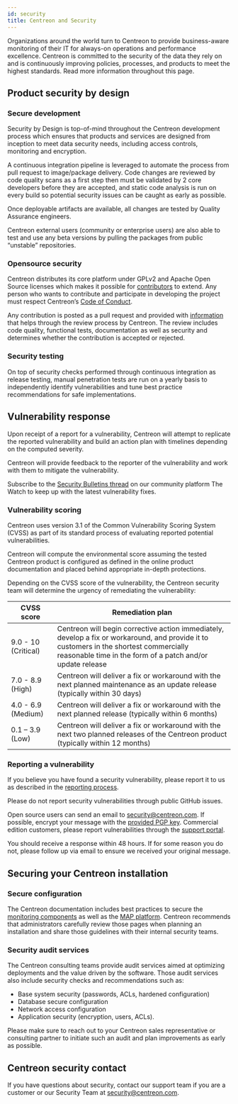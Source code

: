```yaml
---
id: security
title: Centreon and Security
---
```


Organizations around the world turn to Centreon to provide business-aware monitoring of their IT
for always-on operations and performance excellence. Centreon is committed to the security of the
data they rely on and is continuously improving policies, processes, and products to meet the highest
standards. Read more information throughout this page.

## Product security by design

### Secure development

Security by Design is top-of-mind throughout the Centreon development process which ensures that
products and services are designed from inception to meet data security needs, including access
controls, monitoring and encryption.

A continuous integration pipeline is leveraged to automate the process from pull request to
image/package delivery. Code changes are reviewed by code quality scans as a first step then must be
validated by 2 core developers before they are accepted, and static code analysis is run on every
build so potential security issues can be caught as early as possible.

Once deployable artifacts are available, all changes are tested by Quality Assurance engineers.

Centreon external users (community or enterprise users) are also able to test and use any beta
versions by pulling the packages from public “unstable” repositories.

### Opensource security

Centreon distributes its core platform under GPLv2 and Apache Open Source licenses which makes it
possible for [contributors](https://github.com/centreon/.github/blob/master/CONTRIBUTING.md) to extend.
Any person who wants to contribute and participate in
developing the project must respect Centreon’s [Code of Conduct](https://github.com/centreon/.github/blob/master/CODE_OF_CONDUCT.md).

Any contribution is posted as a pull request and provided with [information](https://github.com/centreon/.github/blob/master/PULL_REQUEST_TEMPLATE.md) that helps through the
review process by Centreon. The review includes code quality, functional tests, documentation as
well as security and determines whether the contribution is accepted or rejected.

### Security testing

On top of security checks performed through continuous integration as release testing, manual
penetration tests are run on a yearly basis to independently identify vulnerabilities and tune best
practice recommendations for safe implementations.

## Vulnerability response

Upon receipt of a report for a vulnerability, Centreon will attempt to replicate the reported
vulnerability and build an action plan with timelines depending on the computed severity.

Centreon will provide feedback to the reporter of the vulnerability and work with them to mitigate
the vulnerability.

Subscribe to the [Security Bulletins thread](https://thewatch.centreon.com/latest-security-bulletins-64) on our community platform The Watch to keep up with the latest vulnerability fixes.

### Vulnerability scoring

Centreon uses version 3.1 of the Common Vulnerability Scoring System (CVSS) as part of its standard
process of evaluating reported potential vulnerabilities.

Centreon will compute the environmental score assuming the tested Centreon product is configured
as defined in the online product documentation and placed behind appropriate in-depth protections.

Depending on the CVSS score of the vulnerability, the Centreon security team will determine the urgency
of remediating the vulnerability:

| CVSS score           | Remediation plan                                                                                                                                                                                      |
|----------------------|-------------------------------------------------------------------------------------------------------------------------------------------------------------------------------------------------------|
| 9.0 - 10 (Critical)  | Centreon will begin corrective action immediately, develop a fix or workaround, and provide it to customers in the shortest commercially reasonable time in the form of a patch and/or update release |
| 7.0 - 8.9 (High)     | Centreon will deliver a fix or workaround with the next planned maintenance as  an update release (typically within 30 days)                                                                          |
| 4.0 - 6.9 (Medium)   | Centreon will deliver a fix or workaround with the next planned release (typically  within 6 months)                                                                                                  |
| 0.1 – 3.9 (Low)      | Centreon will deliver a fix or workaround with the next two planned releases of  the Centreon product (typically within 12 months)                                                                    |

### Reporting a vulnerability

If you believe you have found a security vulnerability, please report it to us as described in the
[reporting process](https://github.com/centreon/centreon/security/policy#reporting-a-vulnerability).

Please do not report security vulnerabilities through public GitHub issues.

Open source users can send an email to [security@centreon.com](mailto:security@centreon.com). If possible, encrypt your message with the [provided PGP
key](https://github.com/centreon/centreon/security/policy#pgp-information). Commercial edition customers, please report vulnerabilities through the [support portal](https://support.centreon.com).

You should receive a response within 48 hours. If for some reason you do not, please follow up via
email to ensure we received your original message.

## Securing your Centreon installation

### Secure configuration

The Centreon documentation includes best practices to secure the [monitoring components](../administration/secure-platform.md) as well as
the [MAP platform](../graph-views/secure-your-map-platform.md). Centreon recommends that administrators carefully review those pages when
planning an installation and share those guidelines with their internal security teams.

### Security audit services

The Centreon consulting teams provide audit services aimed at optimizing deployments and the
value driven by the software. Those audit services also include security checks and recommendations
such as:

- Base system security (passwords, ACLs, hardened configuration)
- Database secure configuration
- Network access configuration
- Application security (encryption, users, ACLs).

Please make sure to reach out to your Centreon sales representative or consulting partner to initiate
such an audit and plan improvements as early as possible.

## Centreon security contact

If you have questions about security, contact our support team if you are a customer or our Security
Team at [security@centreon.com](mailto:security@centreon.com).
